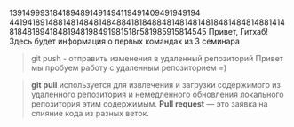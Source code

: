 1391499931841894891491494119491409491949194
4419418914881481484814848841818488481481481481848148481488141481848189418481948198491981518г581985915814545
Привет, Гитхаб! Здесь будет информация о первых командах из 3 семинара
> git push - отправить изменения в удаленный репозиторий 
Привет мы пробуем работу с удаленным репозиторием =)

>**git pull** используется для извлечения и загрузки содержимого из удаленного репозитория и немедленного обновления локального репозитория этим содержимым.
>**Pull request** — это заявка на слияние кода из разных веток. 